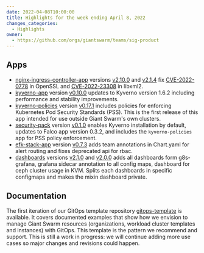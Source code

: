 ```yaml
---
date: 2022-04-08T10:00:00
title: Highlights for the week ending April 8, 2022
changes_categories:
  - Highlights
owner:
  - https://github.com/orgs/giantswarm/teams/sig-product
---
```


## Apps

- [nginx-ingress-controller-app](https://github.com/giantswarm/nginx-ingress-controller-app) versions [v2.10.0](https://github.com/giantswarm/nginx-ingress-controller-app/blob/master/CHANGELOG.md#2100---2022-04-04) and [v2.1.4](https://github.com/giantswarm/nginx-ingress-controller-app/blob/master/CHANGELOG.md#214---2022-04-07) fix [CVE-2022-0778](https://github.com/kubernetes/ingress-nginx/issues/8339) in OpenSSL and [CVE-2022-23308](https://github.com/kubernetes/ingress-nginx/issues/8321) in libxml2.
- [kyverno-app](https://github.com/giantswarm/kyverno-app) version [v0.10.0](https://github.com/giantswarm/kyverno-app/blob/master/CHANGELOG.md#0100---2022-04-05) updates to Kyverno version 1.6.2 including performance and stability improvements.
- [kyverno-policies](https://github.com/giantswarm/kyverno-policies/) version [v0.17.1](https://github.com/giantswarm/kyverno-policies/blob/main/CHANGELOG.md#0171---2022-04-06) includes policies for enforcing Kubernetes Pod Security Standards (PSS). This is the first release of this app intended for use outside Giant Swarm's own clusters.
- [security-pack](https://github.com/giantswarm/security-pack) version [v0.1.0](https://github.com/giantswarm/security-pack/blob/main/CHANGELOG.md#010---2022-04-07) enables Kyverno installation by default, updates to Falco app version 0.3.2, and includes the `kyverno-policies` app for PSS policy enforcement.
- [efk-stack-app](https://github.com/giantswarm/efk-stack-app) version [v0.7.3](https://github.com/giantswarm/efk-stack-app/blob/master/CHANGELOG.md#073---2022-04-06) adds team annotations in Chart.yaml for alert routing and fixes deprecated api for rbac.
- [dashboards](https://github.com/giantswarm/dashboards) versions [v2.1.0](https://github.com/giantswarm/dashboards/blob/master/CHANGELOG.md#210---2022-04-05) and [v2.0.0](https://github.com/giantswarm/dashboards/blob/master/CHANGELOG.md#200---2022-04-04) adds all dashboards form g8s-grafana, grafana sidecar annotation to all config maps, dashboard for ceph cluster usage in KVM. Splits each dashboards in specific configmaps and makes the mixin dashboard private.


## Documentation

The first iteration of our GitOps template repository [gitops-template](https://github.com/giantswarm/gitops-template/) is available. It covers documented examples that show how we envision to manage Giant Swarm resources (organizations, workload cluster templates and instances) with GitOps. This template is the pattern we recommend and support. This is still a work in progress: we will continue adding more use cases so major changes and revisions could happen.
